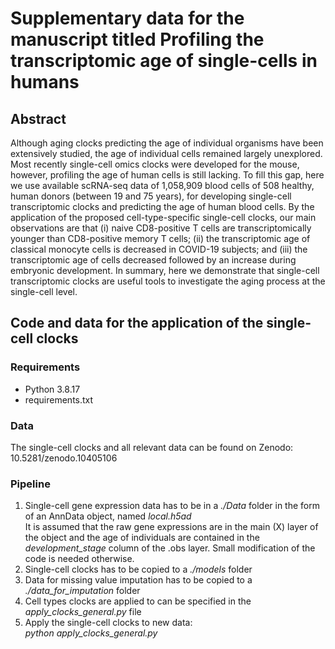 # Supplementary data for the manuscript titled Profiling the transcriptomic age of single-cells in humans

## Abstract
Although aging clocks predicting the age of individual organisms have been extensively studied, the age of individual cells remained largely unexplored. Most recently single-cell omics clocks were developed for the mouse, however, profiling the age of human cells is still lacking. To fill this gap, here we use available scRNA-seq data of 1,058,909 blood cells of 508 healthy, human donors (between 19 and 75 years), for developing single-cell transcriptomic clocks and predicting the age of human blood cells. By the application of the proposed cell-type-specific single-cell clocks, our main observations are that (i) naive CD8-positive T cells are transcriptomically younger than CD8-positive memory T cells; (ii) the transcriptomic age of classical monocyte cells is decreased in COVID-19 subjects; and (iii) the transcriptomic age of cells decreased followed by an increase during embryonic development. In summary, here we demonstrate that single-cell transcriptomic clocks are useful tools to investigate the aging process at the single-cell level.

## Code and data for the application of the single-cell clocks
### Requirements
* Python 3.8.17
* requirements.txt

### Data
The single-cell clocks and all relevant data can be found on Zenodo: 10.5281/zenodo.10405106

### Pipeline
1. Single-cell gene expression data has to be in a *./Data* folder in the form of an AnnData object, named *local.h5ad* <br />
It is assumed that the raw gene expressions are in the main (X) layer of the object and the age of individuals are contained in the *development_stage* column of the .obs layer. Small modification of the code is needed otherwise.
2. Single-cell clocks has to be copied to a *./models* folder
3. Data for missing value imputation has to be copied to a *./data_for_imputation* folder
4. Cell types clocks are applied to can be specified in the *apply_clocks_general.py* file
5. Apply the single-cell clocks to new data: <br />
*python apply_clocks_general.py*
